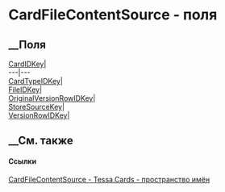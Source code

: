 # CardFileContentSource - поля
##  __Поля
[CardIDKey](F_Tessa_Cards_CardFileContentSource_CardIDKey.htm)|  
---|---  
[CardTypeIDKey](F_Tessa_Cards_CardFileContentSource_CardTypeIDKey.htm)|  
[FileIDKey](F_Tessa_Cards_CardFileContentSource_FileIDKey.htm)|  
[OriginalVersionRowIDKey](F_Tessa_Cards_CardFileContentSource_OriginalVersionRowIDKey.htm)|  
[StoreSourceKey](F_Tessa_Cards_CardFileContentSource_StoreSourceKey.htm)|  
[VersionRowIDKey](F_Tessa_Cards_CardFileContentSource_VersionRowIDKey.htm)|  
## __См. также
#### Ссылки
[CardFileContentSource - ](T_Tessa_Cards_CardFileContentSource.htm)
[Tessa.Cards - пространство имён](N_Tessa_Cards.htm)
